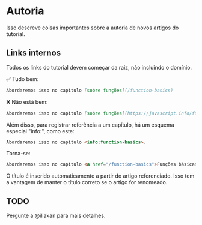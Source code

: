 
# Autoria

Isso descreve coisas importantes sobre a autoria de novos artigos do tutorial.

## Links internos

Todos os links do tutorial devem começar da raiz, não incluindo o domínio.

✅ Tudo bem:

```md
Abordaremos isso no capítulo [sobre funções](/function-basics)
```

❌ Não está bem:

```md
Abordaremos isso no capítulo [sobre funções](https://javascript.info/function-basics)
```

Além disso, para registrar referência a um capítulo, há um esquema especial "info:", como este:

```md
Abordaremos isso no capítulo <info:function-basics>.
```

Torna-se:

```html
Abordaremos isso no capítulo <a href="/function-basics">Funções básicas</a>.
```

O título é inserido automaticamente a partir do artigo referenciado. Isso tem a vantagem de manter o título correto se o artigo for renomeado.

## TODO

Pergunte a @iliakan para mais detalhes.
